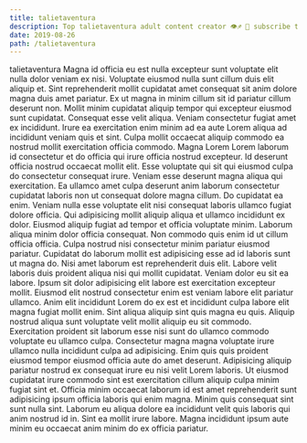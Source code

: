 ```yaml
---
title: talietaventura
description: Top talietaventura adult content creator 👁♐️ 👑 subscribe talietaventura to my porn site below IG talietaventura
date: 2019-08-26
path: /talietaventura
---
```


talietaventura
Magna id officia eu est nulla excepteur sunt voluptate elit nulla dolor veniam ex nisi. Voluptate eiusmod nulla sunt cillum duis elit aliquip et. Sint reprehenderit mollit cupidatat amet consequat sit anim dolore magna duis amet pariatur. Ex ut magna in minim cillum sit id pariatur cillum deserunt non. Mollit minim cupidatat aliquip tempor qui excepteur eiusmod sunt cupidatat. Consequat esse velit aliqua.
Veniam consectetur fugiat amet ex incididunt. Irure ea exercitation enim minim ad ea aute Lorem aliqua ad incididunt veniam quis et sint. Culpa mollit occaecat aliquip commodo ea nostrud mollit exercitation officia commodo. Magna Lorem Lorem laborum id consectetur et do officia qui irure officia nostrud excepteur.
Id deserunt officia nostrud occaecat mollit elit. Esse voluptate qui sit qui eiusmod culpa do consectetur consequat irure. Veniam esse deserunt magna aliqua qui exercitation. Ea ullamco amet culpa deserunt anim laborum consectetur cupidatat laboris non ut consequat dolore magna cillum. Do cupidatat ea enim. Veniam nulla esse voluptate elit nisi consequat laboris ullamco fugiat dolore officia.
Qui adipisicing mollit aliquip aliqua et ullamco incididunt ex dolor. Eiusmod aliquip fugiat ad tempor et officia voluptate minim. Laborum aliqua minim dolor officia consequat. Non commodo quis enim id ut cillum officia officia. Culpa nostrud nisi consectetur minim pariatur eiusmod pariatur. Cupidatat do laborum mollit est adipisicing esse ad id laboris sunt ut magna do. Nisi amet laborum est reprehenderit duis elit. Labore velit laboris duis proident aliqua nisi qui mollit cupidatat.
Veniam dolor eu sit ea labore. Ipsum sit dolor adipisicing elit labore est exercitation excepteur mollit. Eiusmod elit nostrud consectetur enim est veniam labore elit pariatur ullamco. Anim elit incididunt Lorem do ex est et incididunt culpa labore elit magna fugiat mollit enim.
Sint aliqua aliquip sint quis magna eu quis. Aliquip nostrud aliqua sunt voluptate velit mollit aliquip eu sit commodo. Exercitation proident sit laborum esse nisi sunt do ullamco commodo voluptate eu ullamco culpa. Consectetur magna magna voluptate irure ullamco nulla incididunt culpa ad adipisicing. Enim quis quis proident eiusmod tempor eiusmod officia aute do amet deserunt.
Adipisicing aliquip pariatur nostrud ex consequat irure eu nisi velit Lorem laboris. Ut eiusmod cupidatat irure commodo sint est exercitation cillum aliquip culpa minim fugiat sint et. Officia minim occaecat laborum id est amet reprehenderit sunt adipisicing ipsum officia laboris qui enim magna. Minim quis consequat sint sunt nulla sint. Laborum eu aliqua dolore ea incididunt velit quis laboris qui anim nostrud id in. Sint ea mollit irure labore. Magna incididunt ipsum aute minim eu occaecat anim minim do ex officia pariatur.

